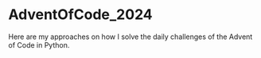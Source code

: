 # AdventOfCode_2024

Here are my approaches on how I solve the daily challenges of the Advent of Code in Python.
